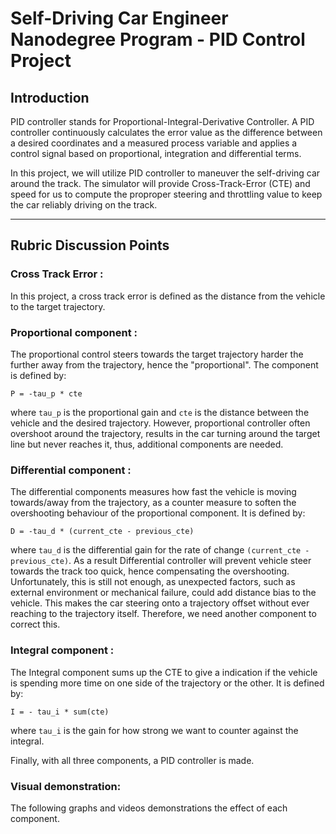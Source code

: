 # **Self-Driving Car Engineer Nanodegree Program - PID Control Project**

## **Introduction**

PID controller stands for Proportional-Integral-Derivative Controller. A PID controller continuously calculates the error value as the difference between a desired coordinates and a measured process variable and applies a control signal based on proportional, integration and differential terms. 

In this project, we will utilize PID controller to maneuver the self-driving car around the track. The simulator will provide Cross-Track-Error (CTE) and speed for us to compute the proproper steering and throttling value to keep the car reliably driving on the track. 

---
## **Rubric Discussion Points**

### **Cross Track Error :**

In this project, a cross track error is defined as the distance from the vehicle to the target trajectory. 

### **Proportional component :**

The proportional control steers towards the target trajectory harder the further away from the trajectory, hence the "proportional". The component is defined by:
    
    P = -tau_p * cte

where `tau_p` is the proportional gain and `cte` is the distance between the vehicle and the desired trajectory. However, proportional controller often overshoot around the trajectory, results in the car turning around the target line but never reaches it, thus, additional components are needed.

### **Differential component :**

The differential components measures how fast the vehicle is moving towards/away from the trajectory, as a counter measure to soften the overshooting behaviour of the proportional component. It is defined by:

    D = -tau_d * (current_cte - previous_cte)

where `tau_d` is the differential gain for the rate of change `(current_cte - previous_cte)`. As a result Differential controller will prevent vehicle steer towards the track too quick, hence compensating the overshooting. Unfortunately, this is still not enough, as unexpected factors, such as external environment or mechanical failure, could add distance bias to the vehicle. This makes the car steering onto a trajectory offset without ever reaching to the trajectory itself. Therefore, we need another component to correct this.

### **Integral component :**

The Integral component sums up the CTE to give a indication if the vehicle is spending more time on one side of the trajectory or the other. It is defined by: 

    I = - tau_i * sum(cte)

where `tau_i` is the gain for how strong we want to counter against the integral. 

Finally, with all three components, a PID controller is made. 

### **Visual demonstration:**

The following graphs and videos demonstrations the effect of each component. 




